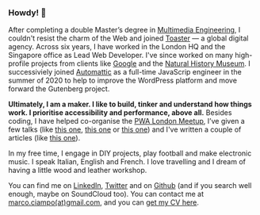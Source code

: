 ### Howdy! 👋

After completing a double Master’s degree in [Multimedia Engineering](https://didattica.polito.it/laurea_magistrale/ingegneria_cinema/en/presentation), I couldn't resist the charm of the Web and joined [Toaster](http://toaster.co/) — a global digital agency. Across six years, I have worked in the London HQ and the Singapore office as Lead Web Developer. I've since worked on many high-profile projects from clients like [Google](https://about.google/) and the [Natural History Museum](https://www.nhm.ac.uk/). I successiviely joined [Automattic](https://automattic.com/) as a full-time JavaScrip engineer in the summer of 2020 to help to improve the WordPress platform and move forward the Gutenberg project.

**Ultimately, I am a maker. I like to build, tinker and understand how things work. I prioritise accessibility and performance, above all.** Besides coding, I have helped co-organise the [PWA London Meetup](https://www.meetup.com/PWALondon/), I’ve given a few talks (like [this one](https://docs.google.com/presentation/d/1dh-DJtRtZ38vkoPoaKMUiUFtCmqWHP_xxzF6y0Xcpfo/edit?usp=sharing), [this one](https://docs.google.com/presentation/d/1Ps_NAbf07dOcjv_emIMpE5B9hqEIRtwvCAfMcUS_I_Y/edit?usp=sharing) or [this one](https://docs.google.com/presentation/d/1NkDA8dLu9nttky9tei_xFYLGMWYBwAOv8O7caeCxB_c/edit?usp=sharing)) and I've written a couple of articles (like [this one](https://toaster.co/thoughts/getting-started-with-service-workers)).

In my free time, I engage in DIY projects, play football and make electronic music. I speak Italian, English and French. I love travelling and I dream of having a little wood and leather workshop.

You can find me on [LinkedIn](https://www.linkedin.com/in/marcociampini/), [Twitter](https://twitter.com/marco_ciampini) and on [Github](https://github.com/ciampo) (and if you search well enough, maybe on SoundCloud too). You can contact me at [marco.ciampo(at)gmail.com](mailto:marco.ciampo@gmail.com), and you can [get my CV here](https://assets.ctfassets.net/d8vs9e7rsv1n/YvRLjy09N1bebHthOd89z/04db854f407b585908ef5046af01f774/MarcoCiampini-CV.pdf).

<!--
**ciampo/ciampo** is a ✨ _special_ ✨ repository because its `README.md` (this file) appears on your GitHub profile.

Here are some ideas to get you started:

- 🔭 I’m currently working on ...
- 🌱 I’m currently learning ...
- 👯 I’m looking to collaborate on ...
- 🤔 I’m looking for help with ...
- 💬 Ask me about ...
- 📫 How to reach me: ...
- 😄 Pronouns: ...
- ⚡ Fun fact: ...
-->
